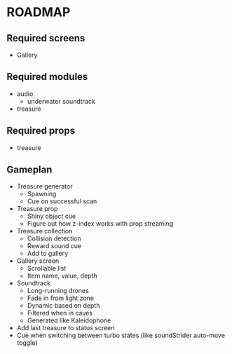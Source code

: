 # ROADMAP

## Required screens
- Gallery

## Required modules
- audio
  - underwater soundtrack
- treasure

## Required props
- treasure

## Gameplan
- Treasure generator
  - Spawning
  - Cue on successful scan
- Treasure prop
  - Shiny object cue
  - Figure out how z-index works with prop streaming
- Treasure collection
  - Collision detection
  - Reward sound cue
  - Add to gallery
- Gallery screen
  - Scrollable list
  - Item name, value, depth
- Soundtrack
  - Long-running drones
  - Fade in from light zone
  - Dynamic based on depth
  - Filtered when in caves
  - Generated like Kaleidophone
- Add last treasure to status screen
- Cue when switching between turbo states (like soundStrider auto-move toggle)
